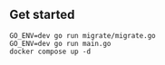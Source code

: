 ## Get started

`GO_ENV=dev go run migrate/migrate.go`  
`GO_ENV=dev go run main.go`  
`docker compose up -d`

